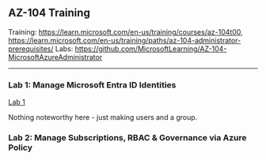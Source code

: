 ## AZ-104 Training

Training: https://learn.microsoft.com/en-us/training/courses/az-104t00, https://learn.microsoft.com/en-us/training/paths/az-104-administrator-prerequisites/
Labs: https://github.com/MicrosoftLearning/AZ-104-MicrosoftAzureAdministrator


---

### Lab 1: Manage Microsoft Entra ID Identities

[Lab 1](https://microsoftlearning.github.io/AZ-104-MicrosoftAzureAdministrator/Instructions/Labs/LAB_01-Manage_Entra_ID_Identities.html)

Nothing noteworthy here - just making users and a group.

### Lab 2: Manage Subscriptions, RBAC & Governance via Azure Policy



